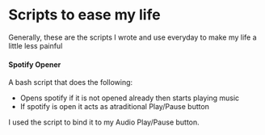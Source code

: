 # Scripts to ease my life
Generally, these are the scripts I wrote and use everyday to make my life a little less painful

#### Spotify Opener
A bash script that does the following:
  * Opens spotify if it is not opened already then starts playing music
  * If spotify is open it acts as atraditional Play/Pause button

I used the script to bind it to my Audio Play/Pause button.
